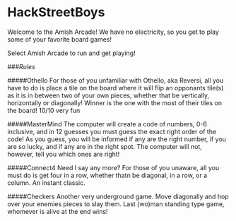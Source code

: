 # HackStreetBoys

Welcome to the Amish Arcade!  We have no electricity, so you get to play some of your favorite board games!


Select Amish Arcade to run and get playing!


###*Rules*

#####Othello
For those of you unfamiliar with Othello, aka Reversi, all you have to do is place a tile on the board where it will flip an opponants tile(s) as it is in between two of your own pieces, whether that be vertically, horizontally or diagonally!  Winner is the one with the most of their tiles on the board!  10/10 very fun

#####MasterMind
The computer will create a code of numbers, 0-6 inclusive, and in 12 guesses you must guess the exact right order of the code!  As you guess, you will be informed if any are the right number, if you are so lucky, and if any are in the right spot.  The computer will not, however, tell you which ones are right!

#####Connect4
Need I say any more?  For those of you unaware, all you must do is get four in a row, whether thatn be diagonal, in a row, or a column.  An instant classic.  

#####Checkers
Another very underground game.  Move diagonally and hop over your enemies pieces to slay them.  Last (wo)man standing type game, whomever is alive at the end wins!
